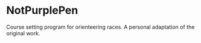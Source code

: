 # NotPurplePen
Course setting program for orienteering races. A personal adaptation of the original work.
